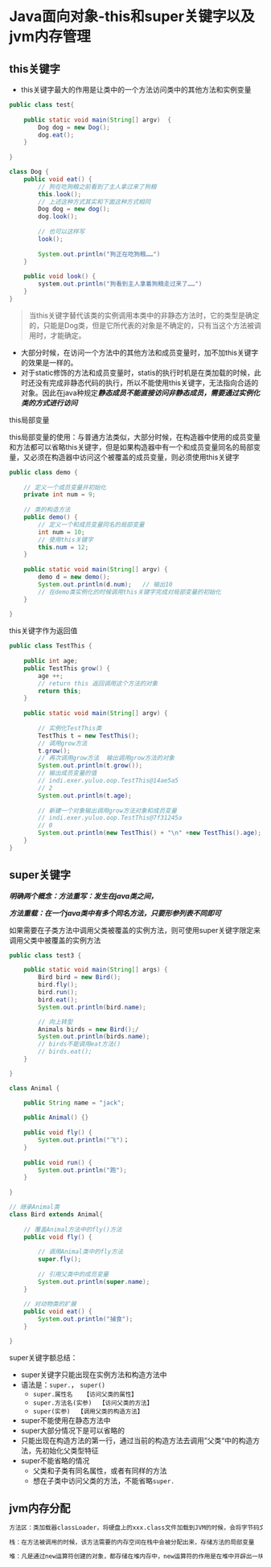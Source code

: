 # Java面向对象-this和super关键字以及jvm内存管理

## this关键字

- this关键字最大的作用是让类中的一个方法访问类中的其他方法和实例变量

```java
public class test{
    
    public static void main(String[] argv)  {
        Dog dog = new Dog();
        dog.eat();
    }
    
}

class Dog {
    public void eat() {
        // 狗在吃狗粮之前看到了主人拿过来了狗粮
        this.look();
        // 上述这种方式其实和下面这种方式相同
        Dog dog = new dog();
        dog.look();
        
        // 也可以这样写
        look();
        
        System.out.println("狗正在吃狗粮……")
    }
    
    public void look() {
        system.out.println("狗看到主人拿着狗粮走过来了……")
    }
}
```

> 当this关键字替代该类的实例调用本类中的非静态方法时，它的类型是确定的，只能是Dog类，但是它所代表的对象是不确定的，只有当这个方法被调用时，才能确定。

- 大部分时候，在访问一个方法中的其他方法和成员变量时，加不加this关键字的效果是一样的。
- 对于static修饰的方法和成员变量时，statis的执行时机是在类加载的时候，此时还没有完成非静态代码的执行，所以不能使用this关键字，无法指向合适的对象。因此在java种规定***静态成员不能直接访问非静态成员，需要通过实例化类的方式进行访问***



this局部变量

this局部变量的使用：与普通方法类似，大部分时候，在构造器中使用的成员变量和方法都可以省略this关键字，但是如果构造器中有一个和成员变量同名的局部变量，又必须在构造器中访问这个被覆盖的成员变量，则必须使用this关键字

```java
public class demo {
    
    // 定义一个成员变量并初始化
    private int num = 9;
    
    // 类的构造方法
    public demo() {
        // 定义一个和成员变量同名的局部变量
        int num = 10;
        // 使用this关键字
        this.num = 12;
    }
    
    public static void main(String[] argv) {
        demo d = new demo();
        System.out.println(d.num);   // 输出10
        // 在demo类实例化的时候调用this关键字完成对局部变量的初始化
    }
    
}
```



this关键字作为返回值

```java
public class TestThis {
    
    public int age;
    public TestThis grow() {
        age ++;
        // return this 返回调用这个方法的对象
        return this;
    }
    
    public static void main(String[] argv) {
        
        // 实例化TestThis类
        TestThis t = new TestThis();
        // 调用grow方法
        t.grow();
        // 再次调用grow方法  输出调用grow方法的对象
        System.out.println(t.grow());
        // 输出成员变量的值
        // indi.exer.yuluo.oop.TestThis@14ae5a5
        // 2
        System.out.println(t.age);
        
        // 新建一个对象输出调用grow方法对象和成员变量  	
        // indi.exer.yuluo.oop.TestThis@7f31245a
		// 0
        System.out.println(new TestThis() + "\n" +new TestThis().age);
    }
}


```

## super关键字

***明确两个概念：方法重写：发生在java类之间，***

​								 ***方法重载：在一个java类中有多个同名方法，只要形参列表不同即可***



如果需要在子类方法中调用父类被覆盖的实例方法，则可使用super关键字限定来调用父类中被覆盖的实例方法

```java
public class test3 {

    public static void main(String[] args) {
        Bird bird = new Bird();
        bird.fly();
        bird.run();
        bird.eat();
        System.out.println(bird.name);

        // 向上转型
        Animals birds = new Bird();/
        System.out.println(birds.name);
        // birds不能调用eat方法()
        // birds.eat();
    }

}

class Animal {

    public String name = "jack";
    
    public Animal() {}
    
    public void fly() {
        System.out.println("飞")；
    }
    
    public void run() {
        System.out.println("跑");
    }
    
}

// 继承Animal类
class Bird extends Animal{
    
    // 覆盖Animal方法中的fly()方法
    public void fly() {
        
    	// 调用Animal类中的fly方法
    	super.fly();
   
        // 引用父类中的成员变量
        System.out.println(super.name);
    }
    
    // 对动物类的扩展
    public void eat() {
        System.out.println("捕食");
    } 

}
```

super关键字额总结：

- super关键字只能出现在实例方法和构造方法中
- 语法是：`super.`， `super()`
  - `super.属性名   【访问父类的属性】`
  - `super.方法名(实参)  【访问父类的方法】`
  - `super(实参)  【调用父类的构造方法】`
- super不能使用在静态方法中
- super大部分情况下是可以省略的
- 只能出现在构造方法的第一行，通过当前的构造方法去调用”父类“中的构造方法，先初始化父类型特征
- super不能省略的情况
  - 父类和子类有同名属性，或者有同样的方法
  - 想在子类中访问父类的方法，不能省略`super.`

## jvm内存分配

```md
方法区：类加载器classLoader，将硬盘上的xxx.class文件加载到JVM的时候，会将字节码文件存放到方法区中，也就是说方法区中存储的是代码片段，因为类需要加载，所以方法区中最先有的是数据

栈：在方法被调用的时候，该方法需要的内存空间在栈中会被分配出来，存储方法的局部变量

堆：凡是通过new运算符创建的对象，都存储在堆内存中，new运算符的作用是在堆中开辟出一块空间。堆内存中存储对象，以及对象的实例变量
```

